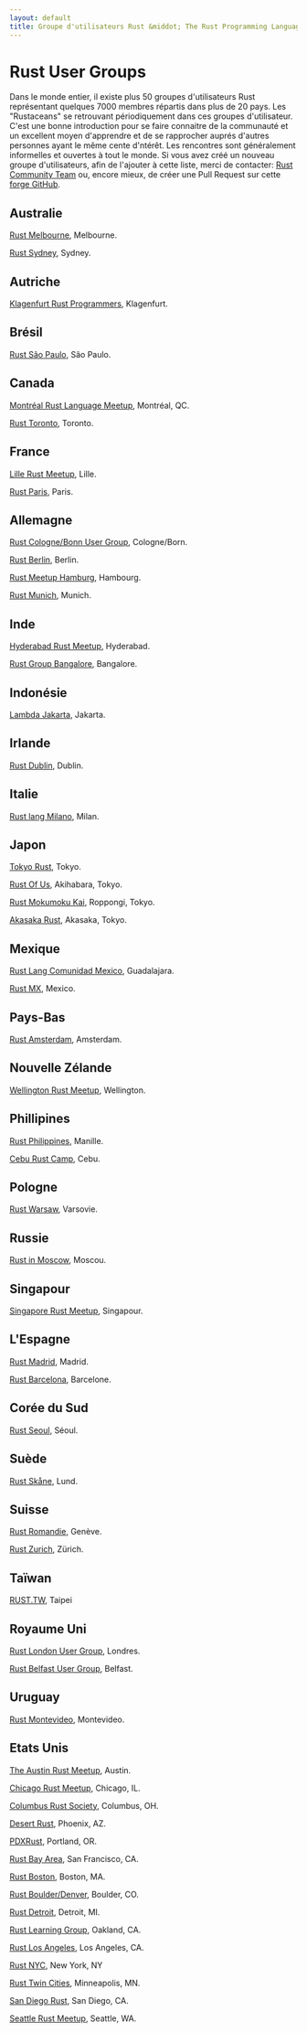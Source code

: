 ```yaml
---
layout: default
title: Groupe d'utilisateurs Rust &middot; The Rust Programming Language
---
```


# Rust User Groups
Dans le monde entier, il existe plus 50 groupes d'utilisateurs Rust représentant 
quelques 7000 membres répartis dans plus de 20 pays. Les "Rustaceans" se retrouvant 
périodiquement dans ces groupes d'utilisateur. C'est une bonne introduction pour se 
faire connaitre de la communauté et un excellent moyen d'apprendre et de se rapprocher 
auprés d'autres personnes ayant le même cente d'ntérêt. Les rencontres sont généralement 
informelles et ouvertes à tout le monde. Si vous avez créé un nouveau groupe d'utilisateurs, afin de l'ajouter à
cette liste, merci de contacter: [Rust Community Team](./team.html#Community) ou, encore 
mieux, de créer une Pull Request sur cette [forge GitHub](https://github.com/rust-lang/rust-www/blob/master/user-groups.md).

## Australie

[Rust Melbourne](https://www.meetup.com/Rust-Melbourne/), Melbourne.

[Rust Sydney](https://www.meetup.com/Rust-Sydney/), Sydney.

## Autriche

[Klagenfurt Rust Programmers](https://www.meetup.com/Klagenfurt-Rust/), Klagenfurt.

## Brésil

[Rust São Paulo](https://www.meetup.com/Rust-Sao-Paulo-Meetup/), São Paulo.

## Canada

[Montréal Rust Language Meetup](https://www.meetup.com/Montreal-Rust-Language-Meetup/), Montréal, QC.

[Rust Toronto](https://www.meetup.com/Rust-Toronto/), Toronto.

## France

[Lille Rust Meetup](https://www.meetup.com/rust-lille/), Lille.

[Rust Paris](https://www.meetup.com/Rust-Paris/), Paris.

## Allemagne

[Rust Cologne/Bonn User Group](https://www.meetup.com/Rust-Cologne-Bonn/), Cologne/Born.

[Rust Berlin](https://www.meetup.com/Rust-Berlin/), Berlin.

[Rust Meetup Hamburg](https://www.meetup.com/Rust-Meetup-Hamburg/), Hambourg.

[Rust Munich](https://www.meetup.com/rust-munich/), Munich.

## Inde

[Hyderabad Rust Meetup](https://www.meetup.com/Hyderabad-Rust-Meetup/), Hyderabad.

[Rust Group Bangalore](https://www.facebook.com/groups/RustBLR/1579069959026339/), Bangalore.

## Indonésie

[Lambda Jakarta](https://www.meetup.com/Lambda-Jakarta/), Jakarta.

## Irlande

[Rust Dublin](https://www.meetup.com/Rust-Dublin/), Dublin.

## Italie

[Rust lang Milano](https://www.meetup.com/Rust-lang-Milano/), Milan.

## Japon

[Tokyo Rust](https://www.meetup.com/Tokyo-Rust-Meetup/), Tokyo.

[Rust Of Us](https://rust-of-us.doorkeeper.jp/), Akihabara, Tokyo.

[Rust Mokumoku Kai](https://rust.doorkeeper.jp/), Roppongi, Tokyo.

[Akasaka Rust](https://akasaka-rust.doorkeeper.jp/), Akasaka, Tokyo.

## Mexique

[Rust Lang Comunidad Mexico](https://www.meetup.com/rustlangmx/), Guadalajara.

[Rust MX](https://www.meetup.com/Rust-MX/), Mexico.

## Pays-Bas

[Rust Amsterdam](https://www.meetup.com/Rust-Amsterdam/), Amsterdam.

## Nouvelle Zélande

[Wellington Rust Meetup](https://www.meetup.com/Wellington-Rust-Meetup/), Wellington.

## Phillipines

[Rust Philippines](http://www.rustph.tech), Manille.

[Cebu Rust Camp](https://www.meetup.com/Cebu-Rust-Camp/), Cebu.

## Pologne

[Rust Warsaw](https://www.meetup.com/Rust-Warsaw/), Varsovie.

## Russie

[Rust in Moscow](https://www.meetup.com/Rust-%D0%B2-%D0%9C%D0%BE%D1%81%D0%BA%D0%B2%D0%B5/), Moscou.

## Singapour

[Singapore Rust Meetup](https://www.meetup.com/Singapore-Rust-Meetup/), Singapour.

## L'Espagne

[Rust Madrid](https://www.meetup.com/Rust-Madrid/), Madrid.

[Rust Barcelona](https://www.meetup.com/Rust-Barcelona/), Barcelone.

## Corée du Sud

[Rust Seoul](https://www.meetup.com/Rust-Seoul/), Séoul.

## Suède

[Rust Skåne](https://www.meetup.com/rust-skane/), Lund.

## Suisse

[Rust Romandie](https://www.meetup.com/rust-romandie/), Genève.

[Rust Zurich](https://www.meetup.com/Rust-Zurich/), Zürich.

## Taïwan

[RUST.TW](https://www.meetup.com/RUST-TW/), Taipei

## Royaume Uni

[Rust London User Group](https://www.meetup.com/Rust-London-User-Group/), Londres.

[Rust Belfast User Group](https://www.meetup.com/Rust-Belfast-Meetup/), Belfast.

## Uruguay

[Rust Montevideo](https://www.meetup.com/Rust-Montevideo/), Montevideo.

## Etats Unis

[The Austin Rust Meetup](https://www.meetup.com/Austin-Rust-Meetup/), Austin.

[Chicago Rust Meetup](https://www.meetup.com/Chicago-Rust-Meetup/), Chicago, IL.

[Columbus Rust Society](https://www.meetup.com/columbus-rs/), Columbus, OH.

[Desert Rust](https://www.meetup.com/Desert-Rustaceans/), Phoenix, AZ.

[PDXRust](https://www.meetup.com/PDXRust/), Portland, OR.

[Rust Bay Area](https://www.meetup.com/Rust-Bay-Area/), San Francisco, CA.

[Rust Boston](https://www.meetup.com/Boston-Rust-Meetup-25317522aNpHwZdw/), Boston, MA.

[Rust Boulder/Denver](https://www.meetup.com/Rust-Boulder-Denver/), Boulder, CO.

[Rust Detroit](https://www.meetup.com/rust-detroit/), Detroit, MI.

[Rust Learning Group](https://www.meetup.com/Rust-Learning-Group/), Oakland, CA.

[Rust Los Angeles](https://www.meetup.com/Rust-Los-Angeles/), Los Angeles, CA.

[Rust NYC](https://www.meetup.com/Rust-NYC/), New York, NY

[Rust Twin Cities](https://www.meetup.com/Rust-TC/), Minneapolis, MN.

[San Diego Rust](https://www.meetup.com/San-Diego-Rust/), San Diego, CA.

[Seattle Rust Meetup](https://www.meetup.com/Seattle-Rust-Meetup/), Seattle, WA.
